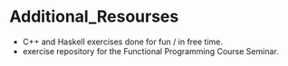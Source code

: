 # Additional_Resourses

- C++ and Haskell exercises done for fun / in free time.
- exercise repository for the Functional Programming Course Seminar.
